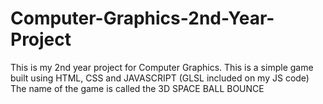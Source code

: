 # Computer-Graphics-2nd-Year-Project
This is my 2nd year project for Computer Graphics.
This is a simple game built using HTML, CSS and JAVASCRIPT (GLSL included on my JS code)
The name of the game is called the 3D SPACE BALL BOUNCE
